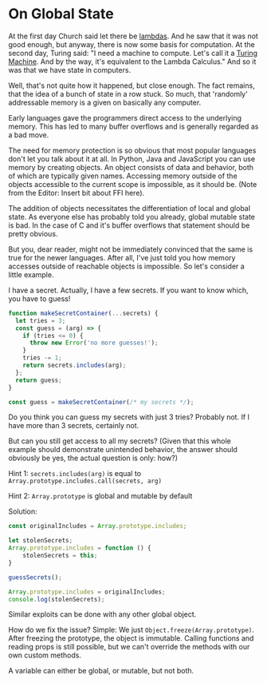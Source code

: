 # On Global State

At the first day Church said let there be [lambdas](https://en.wikipedia.org/wiki/Lambda_calculus). 
And he saw that it was not good enough, but anyway, there is now some basis for computation.
At the second day, Turing said:
"I need a machine to compute.
Let's call it a [Turing Machine](https://en.wikipedia.org/wiki/Turing_machine).
And by the way, it's equivalent to the Lambda Calculus."
And so it was that we have state in computers.

Well, that's not quite how it happened, but close enough.
The fact remains, that the idea of a bunch of state in a row stuck.
So much, that 'randomly' addressable memory is a given on basically any computer.

Early languages gave the programmers direct access to the underlying memory.
This has led to many buffer overflows and is generally regarded as a bad move.

The need for memory protection is so obvious that most popular languages don't let you
talk about it at all.
In Python, Java and JavaScript you can use memory by creating objects.
An object consists of data and behavior, both of which are typically given names.
Accessing memory outside of the objects accessible to the current scope is impossible,
as it should be. (Note from the Editor: Insert bit about FFI here).

The addition of objects necessitates the differentiation of local and global state.
As everyone else has probably told you already, global mutable state is bad.
In the case of C and it's buffer overflows that statement should be pretty obvious.

But you, dear reader, might not be immediately convinced that the same is true for
the newer languages. After all, I've just told you how memory accesses outside of
reachable objects is impossible. So let's consider a little example.

I have a secret.
Actually, I have a few secrets.
If you want to know which, you have to guess!

```javascript
function makeSecretContainer(...secrets) {
  let tries = 3;
  const guess = (arg) => {
    if (tries <= 0) {
      throw new Error('no more guesses!');
    }
    tries -= 1;
    return secrets.includes(arg);
  };
  return guess;
}

const guess = makeSecretContainer(/* my secrets */);
```

Do you think you can guess my secrets with just 3 tries?
Probably not. If I have more than 3 secrets, certainly not.

But can you still get access to all my secrets?
(Given that this whole example should demonstrate unintended behavior,
the answer should obviously be yes, the actual question is only: how?)

Hint 1: `secrets.includes(arg)` is equal to `Array.prototype.includes.call(secrets, arg)`

Hint 2: `Array.prototype` is global and mutable by default

Solution:

```javascript
const originalIncludes = Array.prototype.includes;

let stolenSecrets;
Array.prototype.includes = function () {
	stolenSecrets = this;
}

guessSecrets();

Array.prototype.includes = originalIncludes;
console.log(stolenSecrets);
```

Similar exploits can be done with any other global object.

How do we fix the issue?
Simple: We just `Object.freeze(Array.prototype)`.
After freezing the prototype, the object is immutable.
Calling functions and reading props is still possible, but we can't override the methods
with our own custom methods.

A variable can either be global, or mutable, but not both.